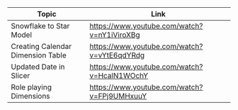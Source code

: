| Topic | Link |
| ----- | ---- |
| Snowflake to Star Model | https://www.youtube.com/watch?v=nY1iViroXBg |
| Creating Calendar Dimension Table | https://www.youtube.com/watch?v=vYtE6qdYRdg |
| Updated Date in Slicer | https://www.youtube.com/watch?v=HcalN1WOchY |
| Role playing Dimensions | https://www.youtube.com/watch?v=FPj9UMHxuuY |
